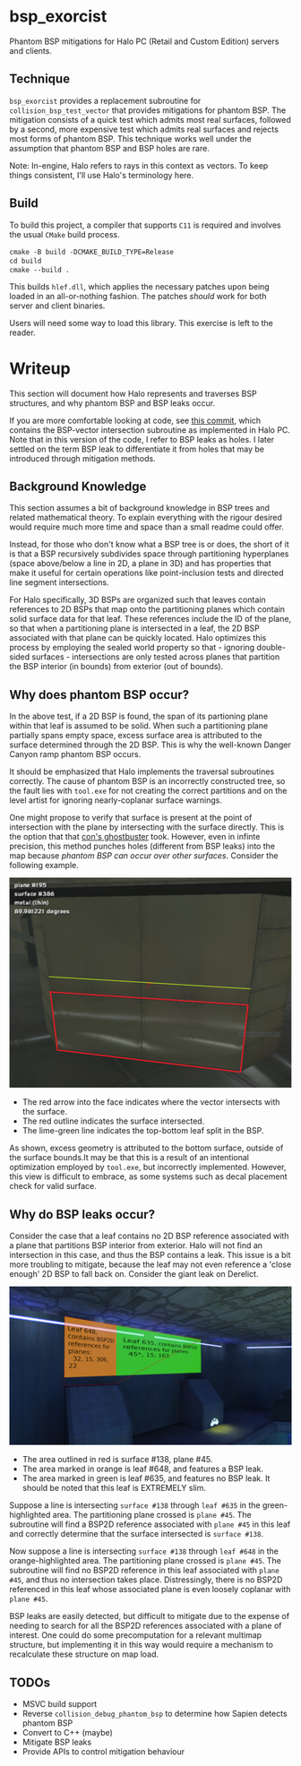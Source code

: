 # bsp_exorcist
Phantom BSP mitigations for Halo PC (Retail and Custom Edition) servers and clients.

## Technique
`bsp_exorcist` provides a replacement subroutine for `collision_bsp_test_vector` 
that provides mitigations for phantom BSP. The mitigation consists of a quick test 
which admits most real surfaces, followed by a second, more expensive test which 
admits real surfaces and rejects most forms of phantom BSP. This technique works 
well under the assumption that phantom BSP and BSP holes are rare.

Note: In-engine, Halo refers to rays in this context as vectors. To keep things 
consistent, I'll use Halo's terminology here.

## Build
To build this project, a compiler that supports `C11` is required and involves the 
usual `CMake` build process.

```
cmake -B build -DCMAKE_BUILD_TYPE=Release
cd build
cmake --build .
```

This builds `hlef.dll`, which applies the necessary patches upon being loaded in an 
all-or-nothing fashion. The patches *should* work for both server and client 
binaries.

Users will need some way to load this library. This exercise is left to the reader.

# Writeup
This section will document how Halo represents and traverses BSP structures, and why
phantom BSP and BSP leaks occur.

If you are more comfortable looking at code, see 
[this commit](/blob/dc30e0fc26a1d7e6be67c03aec9efdbcf7babe05/blam/src/collision.c#L153),
which contains the BSP-vector intersection subroutine as implemented in Halo PC. 
Note that in this version of the code, I refer to BSP leaks as holes. I later 
settled on the term BSP leak to differentiate it from holes that may be introduced 
through mitigation methods.

## Background Knowledge
This section assumes a bit of background knowledge in BSP trees and related 
mathematical theory. To explain everything with the rigour desired would require 
much more time and space than a small readme could offer.

Instead, for those who don't know what a BSP tree is or does, the short of it is 
that a BSP recursively subdivides space through partitioning hyperplanes (space 
above/below a line in 2D, a plane in 3D) and has properties that make it useful 
for certain operations like point-inclusion tests and directed line segment 
intersections. 

For Halo specifically, 3D BSPs are organized such that leaves contain references to 
2D BSPs that map onto the partitioning planes which contain solid surface data for 
that leaf. These references include the ID of the plane, so that when a partitioning 
plane is intersected in a leaf, the 2D BSP associated with that plane can be quickly 
located. Halo optimizes this process by employing the sealed world property so 
that - ignoring double-sided surfaces - intersections are only tested across planes 
that partition the BSP interior (in bounds) from exterior (out of bounds).

## Why does phantom BSP occur?
In the above test, if a 2D BSP is found, the span of its partioning plane within 
that leaf is assumed to be solid. When such a partitioning plane partially spans 
empty space, excess surface area is attributed to the surface determined through 
the 2D BSP. This is why the well-known Danger Canyon ramp phantom BSP occurs.

It should be emphasized that Halo implements the traversal subroutines correctly. 
The cause of phantom BSP is an incorrectly constructed tree, so the fault lies with 
`tool.exe` for not creating the correct partitions and on the level artist for 
ignoring nearly-coplanar surface warnings.

One might propose to verify that surface is present at the point of intersection 
with the plane by intersecting with the surface directly. This is the option that 
that [con's ghostbuster](https://opencarnage.net/index.php?/topic/8069-ghostbuster-a-phantom-bsp-tag-fixer-deprecated/)
took. However, even in infinte precision, this method punches holes (different from 
BSP leaks) into the map because *phantom BSP can occur over other surfaces*. 
Consider the following example.

![wizard_phantom_bsp](/wizard_phantom_bsp.png)

 * The red arrow into the face indicates where the vector intersects with the surface.
 * The red outline indicates the surface intersected. 
 * The lime-green line indicates the top-bottom leaf split in the BSP. 

As shown, excess geometry is attributed to the bottom surface, outside of the 
surface bounds.It may be that this is a result of an intentional optimization 
employed by `tool.exe`, but incorrectly implemented. However, this view is difficult 
to embrace, as some systems such as decal placement check for valid surface.

## Why do BSP leaks occur?
Consider the case that a leaf contains no 2D BSP reference associated with a plane 
that partitions BSP interior from exterior. Halo will not find an intersection in 
this case, and thus the BSP contains a leak. This issue is a bit more troubling to 
mitigate, because the leaf may not even reference a 'close enough' 2D BSP to fall 
back on. Consider the giant leak on Derelict.

![hole larger than sagittarius A*](/carousel_bsp_leak.png)
 
 * The area outlined in red is surface #138, plane #45.
 * The area marked in orange is leaf #648, and features a BSP leak.
 * The area marked in green is leaf #635, and features no BSP leak. It should be noted that this leaf is EXTREMELY slim.

Suppose a line is intersecting `surface #138` through `leaf #635` in the 
green-highlighted area. The partitioning plane crossed is `plane #45`. The 
subroutine will find a BSP2D reference associated with `plane #45` in this leaf and 
correctly determine that the surface intersected is `surface #138`.

Now suppose a line is intersecting `surface #138` through `leaf #648` in the 
orange-highlighted area. The partitioning plane crossed is `plane #45`. The 
subroutine will find no BSP2D reference in this leaf associated with `plane #45`, 
and thus no intersection takes place. Distressingly, there is no BSP2D referenced 
in this leaf whose associated plane is even loosely coplanar with `plane #45`.

BSP leaks are easily detected, but difficult to mitigate due to the expense of 
needing to search for all the BSP2D references associated with a plane of interest. 
One could do some precomputation for a relevant multimap structure, but implementing
it in this way would require a mechanism to recalculate these structure on map load.

## TODOs
 * MSVC build support
 * Reverse `collision_debug_phantom_bsp` to determine how Sapien detects phantom BSP
 * Convert to C++ (maybe)
 * Mitigate BSP leaks
 * Provide APIs to control mitigation behaviour